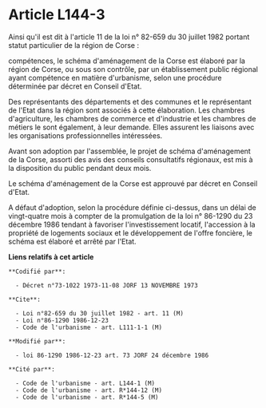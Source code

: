 # Article L144-3

Ainsi qu'il est dit à l'article 11 de la loi n° 82-659 du 30 juillet 1982 portant statut particulier de la région de Corse :

compétences, le schéma d'aménagement de la Corse est élaboré par la région de Corse, ou sous son contrôle, par un
établissement public régional ayant compétence en matière d'urbanisme, selon une procédure déterminée par décret en Conseil
d'Etat.

Des représentants des départements et des communes et le représentant de l'Etat dans la région sont associés à cette
élaboration. Les chambres d'agriculture, les chambres de commerce et d'industrie et les chambres de métiers le sont
également, à leur demande. Elles assurent les liaisons avec les organisations professionnelles intéressées.

Avant son adoption par l'assemblée, le projet de schéma d'aménagement de la Corse, assorti des avis des conseils consultatifs
régionaux, est mis à la disposition du public pendant deux mois.

Le schéma d'aménagement de la Corse est approuvé par décret en Conseil d'Etat.

A défaut d'adoption, selon la procédure définie ci-dessus, dans un délai de vingt-quatre mois à compter de la promulgation de
la loi n° 86-1290 du 23 décembre 1986 tendant à favoriser l'investissement locatif, l'accession à la propriété de logements
sociaux et le développement de l'offre foncière, le schéma est élaboré et arrêté par l'Etat.

**Liens relatifs à cet article**

	**Codifié par**:

	  - Décret n°73-1022 1973-11-08 JORF 13 NOVEMBRE 1973

	**Cite**:

	  - Loi n°82-659 du 30 juillet 1982 - art. 11 (M)
	  - Loi n°86-1290 1986-12-23
	  - Code de l'urbanisme - art. L111-1-1 (M)

	**Modifié par**:

	  - loi 86-1290 1986-12-23 art. 73 JORF 24 décembre 1986

	**Cité par**:

	  - Code de l'urbanisme - art. L144-1 (M)
	  - Code de l'urbanisme - art. R*144-12 (M)
	  - Code de l'urbanisme - art. R*144-5 (M)
